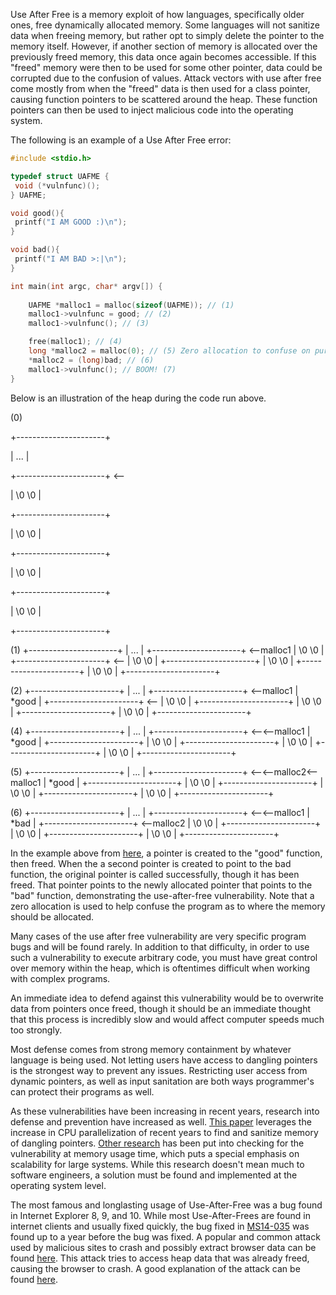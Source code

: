 Use After Free is a memory exploit of how languages, specifically older ones, free dynamically allocated memory. Some languages will not sanitize data when freeing memory, but rather opt to simply delete the pointer to the memory itself. However, if another section of memory is allocated over the previously freed memory, this data once again becomes accessible. If this "freed" memory were then to be used for some other pointer, data could be corrupted due to the confusion of values. Attack vectors with use after free come mostly from when the "freed" data is then used for a class pointer, causing function pointers to be scattered around the heap. These function pointers can then be used to inject malicious code into the operating system.

The following is an example of a Use After Free error:

```C
#include <stdio.h>

typedef struct UAFME {
 void (*vulnfunc)();
} UAFME;

void good(){
 printf("I AM GOOD :)\n");
}

void bad(){
 printf("I AM BAD >:|\n");
}

int main(int argc, char* argv[]) {
	
	UAFME *malloc1 = malloc(sizeof(UAFME)); // (1)
	malloc1->vulnfunc = good; // (2)
	malloc1->vulnfunc(); // (3)	

	free(malloc1); // (4)
	long *malloc2 = malloc(0); // (5) Zero allocation to confuse on purpose
	*malloc2 = (long)bad; // (6)
	malloc1->vulnfunc(); // BOOM! (7)
}
```

Below is an illustration of the heap during the code run above.

(0)

+----------------------+

|         ...          |

+----------------------+ <--

|      \0     \0       |

+----------------------+ 

|      \0     \0       |

+----------------------+ 

|      \0     \0       |

+----------------------+ 

|      \0     \0       |

+----------------------+ 


(1)
+----------------------+
|         ...          |
+----------------------+ <--malloc1
|      \0     \0       |
+----------------------+ <--
|      \0     \0       |
+----------------------+ 
|      \0     \0       |
+----------------------+ 
|      \0     \0       |
+----------------------+ 

(2)
+----------------------+
|         ...          |
+----------------------+ <--malloc1
|        *good         |
+----------------------+ <--
|      \0     \0       |
+----------------------+ 
|      \0     \0       |
+----------------------+ 
|      \0     \0       |
+----------------------+ 

(4)
+----------------------+
|         ...          |
+----------------------+ <--<--malloc1
|        *good         |
+----------------------+ 
|      \0     \0       |
+----------------------+ 
|      \0     \0       |
+----------------------+ 
|      \0     \0       |
+----------------------+ 

(5)
+----------------------+
|         ...          |
+----------------------+ <--<--malloc2<--malloc1
|        *good         |
+----------------------+ 
|      \0     \0       |
+----------------------+ 
|      \0     \0       |
+----------------------+ 
|      \0     \0       |
+----------------------+ 

(6)
+----------------------+
|         ...          |
+----------------------+ <--<--malloc1
|        *bad          |
+----------------------+ <--malloc2
|      \0     \0       |
+----------------------+ 
|      \0     \0       |
+----------------------+ 
|      \0     \0       |
+----------------------+ 

In the example above from [here](https://sensepost.com/blog/2017/linux-heap-exploitation-intro-series-used-and-abused-use-after-free/), a pointer is created to the "good" function, then freed. When the a second pointer is created to point to the bad function, the original pointer is called successfully, though it has been freed. That pointer points to the newly allocated pointer that points to the "bad" function, demonstrating the use-after-free vulnerability. Note that a zero allocation is used to help confuse the program as to where the memory should be allocated.

Many cases of the use after free vulnerability are very specific program bugs and will be found rarely. In addition to that difficulty, in order to use such a vulnerability to execute arbitrary code, you must have great control over memory within the heap, which is oftentimes difficult when working with complex programs. 

An immediate idea to defend against this vulnerability would be to overwrite data from pointers once freed, though it should be an immediate thought that this process is incredibly slow and would affect computer speeds much too strongly.

Most defense comes from strong memory containment by whatever language is being used. Not letting users have access to dangling pointers is the strongest way to prevent any issues. Restricting user access from dynamic pointers, as well as input sanitation are both ways programmer's can protect their programs as well. 

As these vulnerabilities have been increasing in recent years, research into defense and prevention have increased as well. [This paper](https://dl.acm.org/citation.cfm?id=3243826) leverages the increase in CPU parallelization of recent years to find and sanitize memory of dangling pointers. [Other research](https://www.cs.vu.nl/~giuffrida/papers/dangsan_eurosys17.pdf) has been put into checking for the vulnerability at memory usage time, which puts a special emphasis on scalability for large systems. While this research doesn't mean much to software engineers, a solution must be found and implemented at the operating system level.

The most famous and longlasting usage of Use-After-Free was a bug found in Internet Explorer 8, 9, and 10. While most Use-After-Frees are found in internet clients and usually fixed quickly, the bug fixed in [MS14-035](https://docs.microsoft.com/en-us/security-updates/SecurityBulletins/2014/ms14-035) was found up to a year before the bug was fixed. A popular and common attack used by malicious sites to crash and possibly extract browser data can be found [here](https://www.exploit-db.com/exploits/33860/). This attack tries to access heap data that was already freed, causing the browser to crash. A good explanation of the attack can be found [here](https://www.purehacking.com/blog/lloyd-simon/an-introduction-to-use-after-free-vulnerabilities).
